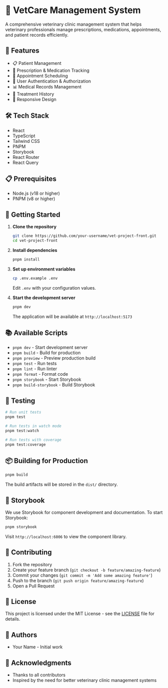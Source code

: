 # 🏥 VetCare Management System

A comprehensive veterinary clinic management system that helps veterinary professionals manage prescriptions, medications, appointments, and patient records efficiently.

## 🚀 Features

- 📋 Patient Management
- 💊 Prescription & Medication Tracking
- 📅 Appointment Scheduling
- 👤 User Authentication & Authorization
- 📊 Medical Records Management
- 💉 Treatment History
- 📱 Responsive Design

## 🛠️ Tech Stack

- React
- TypeScript
- Tailwind CSS
- PNPM
- Storybook
- React Router
- React Query

## 📋 Prerequisites

- Node.js (v18 or higher)
- PNPM (v8 or higher)

## 🚀 Getting Started

1. **Clone the repository**

   ```bash
   git clone https://github.com/your-username/vet-project-front.git
   cd vet-project-front
   ```

2. **Install dependencies**

   ```bash
   pnpm install
   ```

3. **Set up environment variables**

   ```bash
   cp .env.example .env
   ```

   Edit `.env` with your configuration values.

4. **Start the development server**
   ```bash
   pnpm dev
   ```
   The application will be available at `http://localhost:5173`

## 📚 Available Scripts

- `pnpm dev` - Start development server
- `pnpm build` - Build for production
- `pnpm preview` - Preview production build
- `pnpm test` - Run tests
- `pnpm lint` - Run linter
- `pnpm format` - Format code
- `pnpm storybook` - Start Storybook
- `pnpm build-storybook` - Build Storybook

## 🧪 Testing

```bash
# Run unit tests
pnpm test

# Run tests in watch mode
pnpm test:watch

# Run tests with coverage
pnpm test:coverage
```

## 📦 Building for Production

```bash
pnpm build
```

The build artifacts will be stored in the `dist/` directory.

## 🎨 Storybook

We use Storybook for component development and documentation. To start Storybook:

```bash
pnpm storybook
```

Visit `http://localhost:6006` to view the component library.

## 🤝 Contributing

1. Fork the repository
2. Create your feature branch (`git checkout -b feature/amazing-feature`)
3. Commit your changes (`git commit -m 'Add some amazing feature'`)
4. Push to the branch (`git push origin feature/amazing-feature`)
5. Open a Pull Request

## 📝 License

This project is licensed under the MIT License - see the [LICENSE](LICENSE) file for details.

## 👥 Authors

- Your Name - Initial work

## 🙏 Acknowledgments

- Thanks to all contributors
- Inspired by the need for better veterinary clinic management systems
